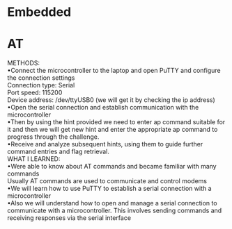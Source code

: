 # **Embedded**
# AT 
METHODS: <br/>
•Connect the microcontroller to the laptop and open PuTTY and configure the connection settings <br/>
          Connection type: Serial <br/>
          Port speed: 115200 <br/>
          Device address: /dev/ttyUSB0 (we will get it by checking the ip address) <br/>
•Open the serial connection and establish communication with the microcontroller <br/>
•Then by using the hint provided we need to enter ap command    suitable for it and then we will get new hint and enter the appropriate ap command to progress through the challenge.<br/>
•Receive and analyze subsequent hints, using them to guide further command entries and flag retrieval.<br/>
WHAT I LEARNED: <br/>
•Were able to know about AT commands and became familiar with many commands <br/>
Usually AT commands are used to communicate and control modems <br/>
•We will learn how to use PuTTY to establish a serial connection with a microcontroller <br/>
•Also we will understand how to open and manage a serial connection to communicate with a microcontroller. This involves sending commands and receiving responses via the serial interface<br/>

